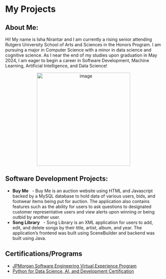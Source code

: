 <h1>My Projects</h1>

<h2>About Me:</h2>

Hi! My name is Isha Nirantar and I am currently a rising senior attending Rutgers University School of Arts and Sciences in the Honors Program. I am pursuing a major in Computer Science with a minor in data science and cognitive science. As I near the end of my studies upon graduation in May 2024, I am eager to begin a career in Software Development, Machine Learning, Artificial Intelligence, and Data Science!
<p align="center">
  <img width="300" alt="image" src="https://github.com/ishanirantar/MyProjects/assets/79679306/dcc2d34e-e9a0-4c30-bc54-21c35922273e">
</p>

<h2>Software Development Projects:</h2>

- <b>Buy Me</b>
  - Buy Me is an auction website using HTML and Javascript backed by a MySQL database to hold data of various users, bids, and footwear items being put for auction. The application also contains features such as the ability for users to ask questions to designated customer representative users and view alerts upon winning or being outbid by another user.
- <b>Song Library</b>
  - Song Library is an XML application for users to add, edit, and delete songs by their title, artist, album, and year. The application’s frontend was built using SceneBuilder and backend was built using Java.

<h2>Certifications/Programs</h2>

- [JPMorgan Software Engineering Virtual Experience Program]([https://www.credly.com/badges/1b032661-f7bf-44be-8bca-442eaff9245b/linked_in_profile](https://forage-uploads-prod.s3.amazonaws.com/completion-certificates/J.P.%20Morgan/R5iK7HMxJGBgaSbvk_J.P.%20Morgan_kPjdsp9b72WJAoqfp_1685043674637_completion_certificate.pdf)https://forage-uploads-prod.s3.amazonaws.com/completion-certificates/J.P.%20Morgan/R5iK7HMxJGBgaSbvk_J.P.%20Morgan_kPjdsp9b72WJAoqfp_1685043674637_completion_certificate.pdf])
- [Python for Data Science, AI, and Development Certification]([https://coursera.org/share/4eed71d381b872a93bd6467602f29c3b])

